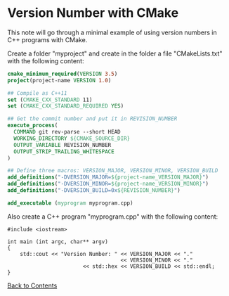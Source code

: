 # Version Number with CMake

This note will go through a minimal example of using version numbers in C++ programs with CMake.

Create a folder "myproject" and create in the folder a file "CMakeLists.txt" with the following content:
```cmake
cmake_minimum_required(VERSION 3.5)
project(project-name VERSION 1.0)

## Compile as C++11
set (CMAKE_CXX_STANDARD 11)
set (CMAKE_CXX_STANDARD_REQUIRED YES)

## Get the commit number and put it in REVISION_NUMBER
execute_process(
  COMMAND git rev-parse --short HEAD
  WORKING_DIRECTORY ${CMAKE_SOURCE_DIR}
  OUTPUT_VARIABLE REVISION_NUMBER
  OUTPUT_STRIP_TRAILING_WHITESPACE
)

## Define three macros: VERSION_MAJOR, VERSION_MINOR, VERSION_BUILD
add_definitions("-DVERSION_MAJOR=${project-name_VERSION_MAJOR}")
add_definitions("-DVERSION_MINOR=${project-name_VERSION_MINOR}")
add_definitions("-DVERSION_BUILD=0x${REVISION_NUMBER}")

add_executable (myprogram myprogram.cpp)
```
Also create a C++ program "myprogram.cpp" with the following content:
```
#include <iostream>

int main (int argc, char** argv)
{
    std::cout << "Version Number: " << VERSION_MAJOR << "." 
                                    << VERSION_MINOR << "." 
                        << std::hex << VERSION_BUILD << std::endl;
}
```

[Back to Contents](./README.md)
